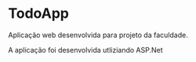 # TodoApp

Aplicação web desenvolvida para projeto da faculdade.

A aplicação foi desenvolvida utliziando ASP.Net

